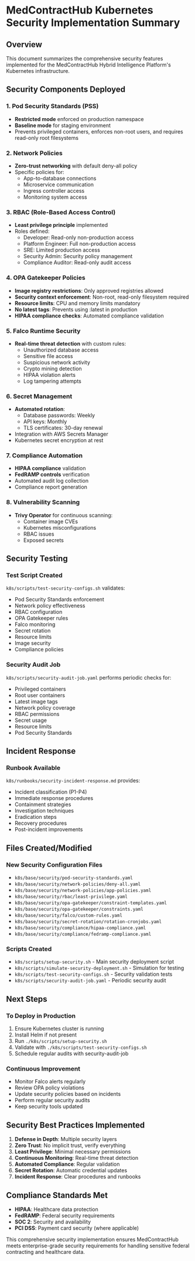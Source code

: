 # MedContractHub Kubernetes Security Implementation Summary

## Overview
This document summarizes the comprehensive security features implemented for the MedContractHub Hybrid Intelligence Platform's Kubernetes infrastructure.

## Security Components Deployed

### 1. Pod Security Standards (PSS)
- **Restricted mode** enforced on production namespace
- **Baseline mode** for staging environment
- Prevents privileged containers, enforces non-root users, and requires read-only root filesystems

### 2. Network Policies
- **Zero-trust networking** with default deny-all policy
- Specific policies for:
  - App-to-database connections
  - Microservice communication
  - Ingress controller access
  - Monitoring system access

### 3. RBAC (Role-Based Access Control)
- **Least privilege principle** implemented
- Roles defined:
  - Developer: Read-only non-production access
  - Platform Engineer: Full non-production access
  - SRE: Limited production access
  - Security Admin: Security policy management
  - Compliance Auditor: Read-only audit access

### 4. OPA Gatekeeper Policies
- **Image registry restrictions**: Only approved registries allowed
- **Security context enforcement**: Non-root, read-only filesystem required
- **Resource limits**: CPU and memory limits mandatory
- **No latest tags**: Prevents using :latest in production
- **HIPAA compliance checks**: Automated compliance validation

### 5. Falco Runtime Security
- **Real-time threat detection** with custom rules:
  - Unauthorized database access
  - Sensitive file access
  - Suspicious network activity
  - Crypto mining detection
  - HIPAA violation alerts
  - Log tampering attempts

### 6. Secret Management
- **Automated rotation**:
  - Database passwords: Weekly
  - API keys: Monthly
  - TLS certificates: 30-day renewal
- Integration with AWS Secrets Manager
- Kubernetes secret encryption at rest

### 7. Compliance Automation
- **HIPAA compliance** validation
- **FedRAMP controls** verification
- Automated audit log collection
- Compliance report generation

### 8. Vulnerability Scanning
- **Trivy Operator** for continuous scanning:
  - Container image CVEs
  - Kubernetes misconfigurations
  - RBAC issues
  - Exposed secrets

## Security Testing

### Test Script Created
`k8s/scripts/test-security-configs.sh` validates:
- Pod Security Standards enforcement
- Network policy effectiveness
- RBAC configuration
- OPA Gatekeeper rules
- Falco monitoring
- Secret rotation
- Resource limits
- Image security
- Compliance policies

### Security Audit Job
`k8s/scripts/security-audit-job.yaml` performs periodic checks for:
- Privileged containers
- Root user containers
- Latest image tags
- Network policy coverage
- RBAC permissions
- Secret usage
- Resource limits
- Pod Security Standards

## Incident Response

### Runbook Available
`k8s/runbooks/security-incident-response.md` provides:
- Incident classification (P1-P4)
- Immediate response procedures
- Containment strategies
- Investigation techniques
- Eradication steps
- Recovery procedures
- Post-incident improvements

## Files Created/Modified

### New Security Configuration Files
- `k8s/base/security/pod-security-standards.yaml`
- `k8s/base/security/network-policies/deny-all.yaml`
- `k8s/base/security/network-policies/app-policies.yaml`
- `k8s/base/security/rbac/least-privilege.yaml`
- `k8s/base/security/opa-gatekeeper/constraint-templates.yaml`
- `k8s/base/security/opa-gatekeeper/constraints.yaml`
- `k8s/base/security/falco/custom-rules.yaml`
- `k8s/base/security/secret-rotation/rotation-cronjobs.yaml`
- `k8s/base/security/compliance/hipaa-compliance.yaml`
- `k8s/base/security/compliance/fedramp-compliance.yaml`

### Scripts Created
- `k8s/scripts/setup-security.sh` - Main security deployment script
- `k8s/scripts/simulate-security-deployment.sh` - Simulation for testing
- `k8s/scripts/test-security-configs.sh` - Security validation tests
- `k8s/scripts/security-audit-job.yaml` - Periodic security audit

## Next Steps

### To Deploy in Production
1. Ensure Kubernetes cluster is running
2. Install Helm if not present
3. Run `./k8s/scripts/setup-security.sh`
4. Validate with `./k8s/scripts/test-security-configs.sh`
5. Schedule regular audits with security-audit-job

### Continuous Improvement
- Monitor Falco alerts regularly
- Review OPA policy violations
- Update security policies based on incidents
- Perform regular security audits
- Keep security tools updated

## Security Best Practices Implemented

1. **Defense in Depth**: Multiple security layers
2. **Zero Trust**: No implicit trust, verify everything
3. **Least Privilege**: Minimal necessary permissions
4. **Continuous Monitoring**: Real-time threat detection
5. **Automated Compliance**: Regular validation
6. **Secret Rotation**: Automatic credential updates
7. **Incident Response**: Clear procedures and runbooks

## Compliance Standards Met

- **HIPAA**: Healthcare data protection
- **FedRAMP**: Federal security requirements
- **SOC 2**: Security and availability
- **PCI DSS**: Payment card security (where applicable)

This comprehensive security implementation ensures MedContractHub meets enterprise-grade security requirements for handling sensitive federal contracting and healthcare data.